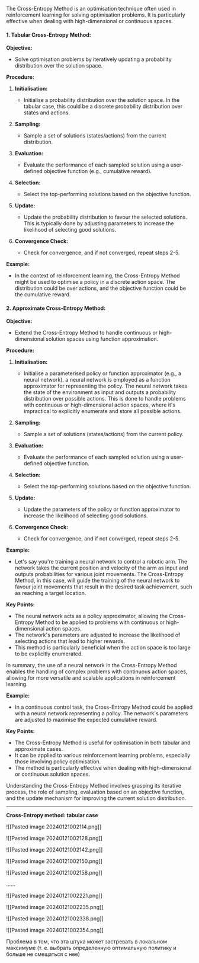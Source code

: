 
The Cross-Entropy Method is an optimisation technique often used in reinforcement learning for solving optimisation problems. It is particularly effective when dealing with high-dimensional or continuous spaces.

#### 1. **Tabular Cross-Entropy Method:**

**Objective:**
- Solve optimisation problems by iteratively updating a probability distribution over the solution space.

**Procedure:**
1. **Initialisation:**
   - Initialise a probability distribution over the solution space. In the tabular case, this could be a discrete probability distribution over states and actions.

2. **Sampling:**
   - Sample a set of solutions (states/actions) from the current distribution.

3. **Evaluation:**
   - Evaluate the performance of each sampled solution using a user-defined objective function (e.g., cumulative reward).

4. **Selection:**
   - Select the top-performing solutions based on the objective function.

5. **Update:**
   - Update the probability distribution to favour the selected solutions. This is typically done by adjusting parameters to increase the likelihood of selecting good solutions.

6. **Convergence Check:**
   - Check for convergence, and if not converged, repeat steps 2-5.

**Example:**
- In the context of reinforcement learning, the Cross-Entropy Method might be used to optimise a policy in a discrete action space. The distribution could be over actions, and the objective function could be the cumulative reward.

#### 2. **Approximate Cross-Entropy Method:**

**Objective:**
- Extend the Cross-Entropy Method to handle continuous or high-dimensional solution spaces using function approximation.

**Procedure:**
1. **Initialisation:**
   - Initialise a parameterised policy or function approximator (e.g., a neural network).
     a neural network is employed as a function approximator for representing the policy. The neural network takes the state of the environment as input and outputs a probability distribution over possible actions. This is done to handle problems with continuous or high-dimensional action spaces, where it's impractical to explicitly enumerate and store all possible actions.

2. **Sampling:**
   - Sample a set of solutions (states/actions) from the current policy.

3. **Evaluation:**
   - Evaluate the performance of each sampled solution using a user-defined objective function.

4. **Selection:**
   - Select the top-performing solutions based on the objective function.

5. **Update:**
   - Update the parameters of the policy or function approximator to increase the likelihood of selecting good solutions.

6. **Convergence Check:**
   - Check for convergence, and if not converged, repeat steps 2-5.

**Example:**

- Let's say you're training a neural network to control a robotic arm. The network takes the current position and velocity of the arm as input and outputs probabilities for various joint movements. The Cross-Entropy Method, in this case, will guide the training of the neural network to favour joint movements that result in the desired task achievement, such as reaching a target location.

**Key Points:**

- The neural network acts as a policy approximator, allowing the Cross-Entropy Method to be applied to problems with continuous or high-dimensional action spaces.
- The network's parameters are adjusted to increase the likelihood of selecting actions that lead to higher rewards.
- This method is particularly beneficial when the action space is too large to be explicitly enumerated.

In summary, the use of a neural network in the Cross-Entropy Method enables the handling of complex problems with continuous action spaces, allowing for more versatile and scalable applications in reinforcement learning.

**Example:**
- In a continuous control task, the Cross-Entropy Method could be applied with a neural network representing a policy. The network's parameters are adjusted to maximise the expected cumulative reward.

**Key Points:**
- The Cross-Entropy Method is useful for optimisation in both tabular and approximate cases.
- It can be applied to various reinforcement learning problems, especially those involving policy optimisation.
- The method is particularly effective when dealing with high-dimensional or continuous solution spaces.

Understanding the Cross-Entropy Method involves grasping its iterative process, the role of sampling, evaluation based on an objective function, and the update mechanism for improving the current solution distribution.

--------------------------------------------------------------------

**Cross-Entropy method: tabular case**

![[Pasted image 20240121002114.png]]

![[Pasted image 20240121002128.png]]

![[Pasted image 20240121002142.png]]

![[Pasted image 20240121002150.png]]

![[Pasted image 20240121002158.png]]

......

![[Pasted image 20240121002221.png]]

![[Pasted image 20240121002235.png]]

![[Pasted image 20240121002338.png]]

![[Pasted image 20240121002354.png]]

Проблема в том, что эта штука может застревать в локальном максимуме (т. е. выбрать определенную оптимальную политику и больше не смещаться с нее)




